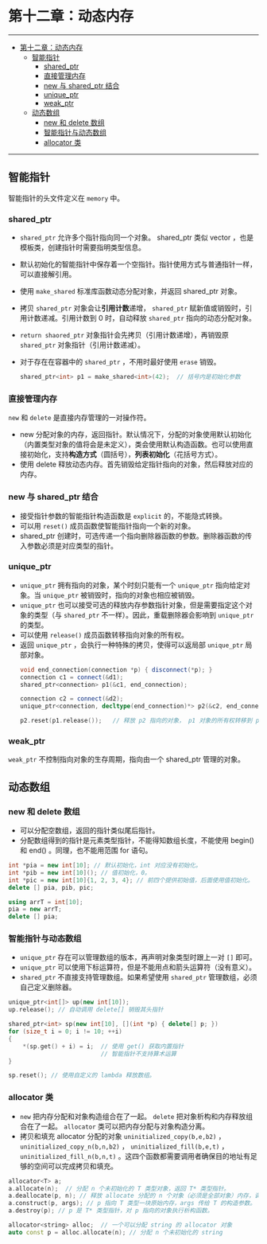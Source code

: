 # 第十二章：动态内存  

---
- [第十二章：动态内存](#第十二章动态内存)
  - [智能指针](#智能指针)
    - [shared_ptr](#shared_ptr)
    - [直接管理内存](#直接管理内存)
    - [new 与 shared_ptr 结合](#new-与-shared_ptr-结合)
    - [unique_ptr](#unique_ptr)
    - [weak_ptr](#weak_ptr)
  - [动态数组](#动态数组)
    - [new 和 delete 数组](#new-和-delete-数组)
    - [智能指针与动态数组](#智能指针与动态数组)
    - [allocator 类](#allocator-类)

---

## 智能指针  

智能指针的头文件定义在 `memory` 中。  

### shared_ptr  

* `shared_ptr` 允许多个指针指向同一个对象。 shared_ptr 类似 vector ，也是模板类，创建指针时需要指明类型信息。  
* 默认初始化的智能指针中保存着一个空指针。指针使用方式与普通指针一样，可以直接解引用。  
* 使用 `make_shared` 标准库函数动态分配对象，并返回 shared_ptr 对象。  
* 拷贝 `shared_ptr` 对象会让**引用计数**递增， `shared_ptr` 赋新值或销毁时，引用计数递减。引用计数到 0 时，自动释放 `shared_ptr` 指向的动态分配对象。  
* `return shaored_ptr` 对象指针会先拷贝（引用计数递增），再销毁原 `shared_ptr` 对象指针（引用计数递减）。  
* 对于存在在容器中的 `shared_ptr` ，不用时最好使用 `erase` 销毁。  

  ```c++
  shared_ptr<int> p1 = make_shared<int>(42);  // 括号内是初始化参数
  ```

### 直接管理内存  

`new` 和 `delete` 是直接内存管理的一对操作符。

* new 分配对象的内存，返回指针。默认情况下，分配的对象使用默认初始化（内置类型对象的值将会是未定义），类会使用默认构造函数。也可以使用直接初始化，支持**构造方式**（圆括号），**列表初始化**（花括号方式）。  
* 使用 delete 释放动态内存。首先销毁给定指针指向的对象，然后释放对应的内存。  

### new 与 shared_ptr 结合  

* 接受指针参数的智能指针构造函数是 `explicit` 的，不能隐式转换。  
* 可以用 `reset()` 成员函数使智能指针指向一个新的对象。  
* shared_ptr 创建时，可选传递一个指向删除器函数的参数。删除器函数的传入参数必须是对应类型的指针。  

### unique_ptr  

* `unique_ptr` 拥有指向的对象，某个时刻只能有一个 `unique_ptr` 指向给定对象。当 `unique_ptr` 被销毁时，指向的对象也相应被销毁。  
* `unique_ptr` 也可以接受可选的释放内存参数指针对象，但是需要指定这个对象的类型（与 `shared_ptr` 不一样）。因此，重载删除器会影响到 `unique_ptr` 的类型。  
* 可以使用 `release()` 成员函数转移指向对象的所有权。  
* 返回 `unique_ptr` ，会执行一种特殊的拷贝，使得可以返局部 `unique_ptr` 局部对象。  
  ```c++
  void end_connection(connection *p) { disconnect(*p); }
  connection c1 = connect(&d1); 
  shared_ptr<connection> p1(&c1, end_connection);

  connection c2 = connect(&d2); 
  unique_ptr<connection, decltype(end_connection)*> p2(&c2, end_connection);

  p2.reset(p1.release());   // 释放 p2 指向的对象， p1 对象的所有权转移到 p2 .
  ```

### weak_ptr  

`weak_ptr` 不控制指向对象的生存周期，指向由一个 shared_ptr 管理的对象。  

## 动态数组  

### new 和 delete 数组  

* 可以分配空数组，返回的指针类似尾后指针。  
* 分配数组得到的指针是元素类型指针，不能得知数组长度，不能使用 begin() 和 end() 。同理，也不能用范围 for 语句。
```c++
int *pia = new int[10]; // 默认初始化，int 对应没有初始化。
int *pib = new int[10](); // 值初始化，0。
int *pic = new int[10]{1, 2, 3, 4}; // 前四个提供初始值，后面使用值初始化。
delete [] pia, pib, pic;

using arrT = int[10];
pia = new arrT;
delete [] pia;
```

### 智能指针与动态数组  

* `unique_ptr` 存在可以管理数组的版本，再声明对象类型时跟上一对 `[]` 即可。  
* `unique_ptr` 可以使用下标运算符，但是不能用点和箭头运算符（没有意义）。  
* `shared_ptr` 不直接支持管理数组。如果希望使用 `shared_ptr` 管理数组，必须自己定义删除器。  

```c++
unique_ptr<int[]> up(new int[10]);
up.release(); // 自动调用 delete[] 销毁其头指针

shared_ptr<int> sp(new int[10], [](int *p) { delete[] p; })
for (size_t i = 0; i != 10; ++i)
{
    *(sp.get() + i) = i;  // 使用 get() 获取内置指针
                          // 智能指针不支持算术运算
}

sp.reset(); // 使用自定义的 lambda 释放数组。
```

### allocator 类  

* `new` 把内存分配和对象构造组合在了一起。 `delete` 把对象析构和内存释放组合在了一起。 `allocator` 类可以把内存分配与对象构造分离。  
* 拷贝和填充 allocator 分配的对象 `uninitialized_copy(b,e,b2)` ， `uninitialized_copy_n(b,n,b2)` ， `uninitialized_fill(b,e,t)` ， `uninitialized_fill_n(b,n,t)` 。这四个函数都需要调用者确保目的地址有足够的空间可以完成拷贝和填充。  

```c++
allocator<T> a;
a.allocate(n);  // 分配 n 个未初始化的 T 类型对象，返回 T* 类型指针。
a.deallocate(p, n); // 释放 allocate 分配的 n 个对象（必须是全部对象）内存，调用之前需要先对每个对象 destroy 。
a.construct(p, args); // p 指向 T 类型一块原始内存，args 传给 T 的构造参数。  
a.destroy(p); // p 是 T* 类型指针，对 p 指向的对象执行析构函数。  

allocator<string> alloc;  // 一个可以分配 string 的 allocator 对象
auto const p = alloc.allocate(n); // 分配 n 个未初始化的 string
```

